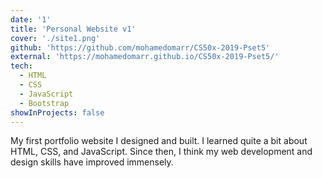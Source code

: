 ```yaml
---
date: '1'
title: 'Personal Website v1'
cover: './site1.png'
github: 'https://github.com/mohamedomarr/CS50x-2019-Pset5'
external: 'https://mohamedomarr.github.io/CS50x-2019-Pset5/'
tech:
  - HTML
  - CSS
  - JavaScript
  - Bootstrap
showInProjects: false
---
```


My first portfolio website I designed and built. I learned quite a bit about HTML, CSS, and JavaScript. Since then, I think my web development and design skills have improved immensely.
